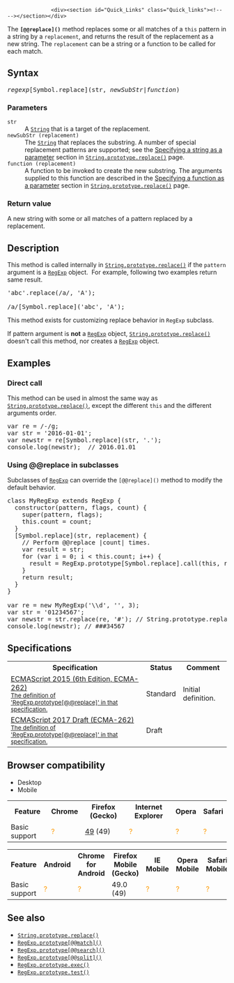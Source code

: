 
                
                  <div><section id="Quick_Links" class="Quick_links"><!-- --></section></div>

<p>The <strong><code>[@@replace]()</code></strong> method replaces some or all matches of a <code>this</code> pattern in a string by a <code>replacement</code>, and returns the result of the replacement as a new string. The <code>replacement</code> can be a string or a function to be called for each match.</p>

<h2 id="Syntax">Syntax</h2>

<pre class="syntaxbox"><var>regexp</var>[Symbol.replace](str, <var>newSubStr</var>|<var>function</var>)</pre>

<h3 id="Parameters">Parameters</h3>

<dl>
 <dt><code>str</code></dt>
 <dd>A <a href="/en-US/docs/Web/JavaScript/Reference/Global_Objects/String" title="The String global object is a constructor for strings, or a sequence of characters."><code>String</code></a> that is a target of the replacement.</dd>
 <dt><code>newSubStr (replacement)</code></dt>
 <dd>The <a href="/en-US/docs/Web/JavaScript/Reference/Global_Objects/String" title="The String global object is a constructor for strings, or a sequence of characters."><code>String</code></a> that replaces the substring. A number of special replacement patterns are supported; see the <a href="/en-US/docs/Web/JavaScript/Reference/Global_Objects/String/replace#Specifying_a_string_as_a_parameter" title="The replace() method returns a new string with some or all matches of a pattern replaced by a replacement. The pattern can be a string or a RegExp, and the replacement can be a string or a function to be called for each match.">Specifying a string as a parameter</a> section in <a href="/en-US/docs/Web/JavaScript/Reference/Global_Objects/String/replace" title="The replace() method returns a new string with some or all matches of a pattern replaced by a replacement. The pattern can be a string or a RegExp, and the replacement can be a string or a function to be called for each match."><code>String.prototype.replace()</code></a> page.</dd>
 <dt><code>function (replacement)</code></dt>
 <dd>A function to be invoked to create the new substring. The arguments supplied to this function are described in the <a href="/en-US/docs/Web/JavaScript/Reference/Global_Objects/String/replace#Specifying_a_function_as_a_parameter" title="The replace() method returns a new string with some or all matches of a pattern replaced by a replacement. The pattern can be a string or a RegExp, and the replacement can be a string or a function to be called for each match.">Specifying a function as a parameter</a> section in <a href="/en-US/docs/Web/JavaScript/Reference/Global_Objects/String/replace" title="The replace() method returns a new string with some or all matches of a pattern replaced by a replacement. The pattern can be a string or a RegExp, and the replacement can be a string or a function to be called for each match."><code>String.prototype.replace()</code></a> page.</dd>
</dl>

<h3 id="Return_value">Return value</h3>

<p>A new string with some or all matches of a pattern replaced by a replacement.</p>

<h2 id="Description">Description</h2>

<p>This method is called internally in <a href="/en-US/docs/Web/JavaScript/Reference/Global_Objects/String/replace" title="The replace() method returns a new string with some or all matches of a pattern replaced by a replacement. The pattern can be a string or a RegExp, and the replacement can be a string or a function to be called for each match."><code>String.prototype.replace()</code></a> if the <code>pattern</code> argument is a <a href="/en-US/docs/Web/JavaScript/Reference/Global_Objects/RegExp" title="The RegExp constructor creates a regular expression object for matching text with a pattern."><code>RegExp</code></a> object.&#xA0; For example, following two examples return same result.</p>

<pre class="brush: js">&apos;abc&apos;.replace(/a/, &apos;A&apos;);

/a/[Symbol.replace](&apos;abc&apos;, &apos;A&apos;);</pre>

<p>This method exists for customizing replace behavior in <code>RegExp</code> subclass.</p>

<p>If pattern argument is <strong>not</strong> a <a href="/en-US/docs/Web/JavaScript/Reference/Global_Objects/RegExp" title="The RegExp constructor creates a regular expression object for matching text with a pattern."><code>RegExp</code></a> object, <a href="/en-US/docs/Web/JavaScript/Reference/Global_Objects/String/replace" title="The replace() method returns a new string with some or all matches of a pattern replaced by a replacement. The pattern can be a string or a RegExp, and the replacement can be a string or a function to be called for each match."><code>String.prototype.replace()</code></a> doesn&apos;t call this method, nor creates a <a href="/en-US/docs/Web/JavaScript/Reference/Global_Objects/RegExp" title="The RegExp constructor creates a regular expression object for matching text with a pattern."><code>RegExp</code></a> object.</p>

<h2 id="Examples">Examples</h2>

<h3 id="Direct_call">Direct call</h3>

<p>This method can be used in almost the same way as <a href="/en-US/docs/Web/JavaScript/Reference/Global_Objects/String/replace" title="The replace() method returns a new string with some or all matches of a pattern replaced by a replacement. The pattern can be a string or a RegExp, and the replacement can be a string or a function to be called for each match."><code>String.prototype.replace()</code></a>, except the different <code>this</code> and the different arguments order.</p>

<pre class="brush: js">var re = /-/g; 
var str = &apos;2016-01-01&apos;;
var newstr = re[Symbol.replace](str, &apos;.&apos;);
console.log(newstr);  // 2016.01.01
</pre>

<h3 id="Using_replace_in_subclasses">Using @@replace in subclasses</h3>

<p>Subclasses of <a href="/en-US/docs/Web/JavaScript/Reference/Global_Objects/RegExp" title="The RegExp constructor creates a regular expression object for matching text with a pattern."><code>RegExp</code></a> can override the <code>[@@replace]()</code> method to modify the default behavior.</p>

<pre class="brush: js">class MyRegExp extends RegExp {
  constructor(pattern, flags, count) {
    super(pattern, flags);
    this.count = count;
  }
  [Symbol.replace](str, replacement) {
    // Perform @@replace |count| times.
    var result = str;
    for (var i = 0; i &lt; this.count; i++) {
      result = RegExp.prototype[Symbol.replace].call(this, result, replacement);
    }
    return result;
  }
}

var re = new MyRegExp(&apos;\\d&apos;, &apos;&apos;, 3);
var str = &apos;01234567&apos;;
var newstr = str.replace(re, &apos;#&apos;); // String.prototype.replace calls re[@@replace].
console.log(newstr); // ###34567</pre>

<h2 id="Specifications">Specifications</h2>

<table class="standard-table">
 <tbody>
  <tr>
   <th scope="col">Specification</th>
   <th scope="col">Status</th>
   <th scope="col">Comment</th>
  </tr>
  <tr>
   <td><a href="http://www.ecma-international.org/ecma-262/6.0/#sec-regexp.prototype-@@replace" class="external" lang="en" hreflang="en">ECMAScript 2015 (6th Edition, ECMA-262)<br><small lang="en-US">The definition of &apos;RegExp.prototype[@@replace]&apos; in that specification.</small></a></td>
   <td><span class="spec-Standard">Standard</span></td>
   <td>Initial definition.</td>
  </tr>
  <tr>
   <td><a href="https://tc39.github.io/ecma262/#sec-regexp.prototype-@@replace" class="external" lang="en" hreflang="en">ECMAScript 2017 Draft (ECMA-262)<br><small lang="en-US">The definition of &apos;RegExp.prototype[@@replace]&apos; in that specification.</small></a></td>
   <td><span class="spec-Draft">Draft</span></td>
   <td>&#xA0;</td>
  </tr>
 </tbody>
</table>

<h2 id="Browser_compatibility">Browser compatibility</h2>

<div><div class="htab"> 
    <a name="AutoCompatibilityTable" id="AutoCompatibilityTable"></a> 
    <ul> 
        <li class="selected"><a>Desktop</a></li> 
        <li><a>Mobile</a></li> 
    </ul> 
</div></div>

<div id="compat-desktop">
<table class="compat-table">
 <tbody>
  <tr>
   <th>Feature</th>
   <th>Chrome</th>
   <th>Firefox (Gecko)</th>
   <th>Internet Explorer</th>
   <th>Opera</th>
   <th>Safari</th>
  </tr>
  <tr>
   <td>Basic support</td>
   <td><span title="Compatibility unknown; please update this." style="color: rgb(255, 153, 0);">?</span></td>
   <td><a href="/en-US/Firefox/Releases/49" title="Released on 2016-09-13.">49</a> (49)</td>
   <td><span title="Compatibility unknown; please update this." style="color: rgb(255, 153, 0);">?</span></td>
   <td><span title="Compatibility unknown; please update this." style="color: rgb(255, 153, 0);">?</span></td>
   <td><span title="Compatibility unknown; please update this." style="color: rgb(255, 153, 0);">?</span></td>
  </tr>
 </tbody>
</table>
</div>

<div id="compat-mobile">
<table class="compat-table">
 <tbody>
  <tr>
   <th>Feature</th>
   <th>Android</th>
   <th>Chrome for Android</th>
   <th>Firefox Mobile (Gecko)</th>
   <th>IE Mobile</th>
   <th>Opera Mobile</th>
   <th>Safari Mobile</th>
  </tr>
  <tr>
   <td>Basic support</td>
   <td><span title="Compatibility unknown; please update this." style="color: rgb(255, 153, 0);">?</span></td>
   <td><span title="Compatibility unknown; please update this." style="color: rgb(255, 153, 0);">?</span></td>
   <td>49.0 (49)</td>
   <td><span title="Compatibility unknown; please update this." style="color: rgb(255, 153, 0);">?</span></td>
   <td><span title="Compatibility unknown; please update this." style="color: rgb(255, 153, 0);">?</span></td>
   <td><span title="Compatibility unknown; please update this." style="color: rgb(255, 153, 0);">?</span></td>
  </tr>
 </tbody>
</table>
</div>

<h2 id="See_also">See also</h2>

<ul>
 <li><a href="/en-US/docs/Web/JavaScript/Reference/Global_Objects/String/replace" title="The replace() method returns a new string with some or all matches of a pattern replaced by a replacement. The pattern can be a string or a RegExp, and the replacement can be a string or a function to be called for each match."><code>String.prototype.replace()</code></a></li>
 <li><a href="/en-US/docs/Web/JavaScript/Reference/Global_Objects/RegExp/@@match" title="The [@@match]() method retrieves the matches when matching a string against a regular expression."><code>RegExp.prototype[@@match]()</code></a></li>
 <li><a href="/en-US/docs/Web/JavaScript/Reference/Global_Objects/RegExp/@@search" title="The [@@search]() method executes a search for a match between a this regular expression and a string."><code>RegExp.prototype[@@search]()</code></a></li>
 <li><a href="/en-US/docs/Web/JavaScript/Reference/Global_Objects/RegExp/@@split" title="The [@@split]() method splits a String object into an array of strings by separating the string into substrings."><code>RegExp.prototype[@@split]()</code></a></li>
 <li><a href="/en-US/docs/Web/JavaScript/Reference/Global_Objects/RegExp/exec" title="The exec() method executes a search for a match in a specified string. Returns a result array, or null."><code>RegExp.prototype.exec()</code></a></li>
 <li><a href="/en-US/docs/Web/JavaScript/Reference/Global_Objects/RegExp/test" title="The test() method executes a search for a match between a regular expression and a specified string. Returns true or false."><code>RegExp.prototype.test()</code></a></li>
</ul>
                
              